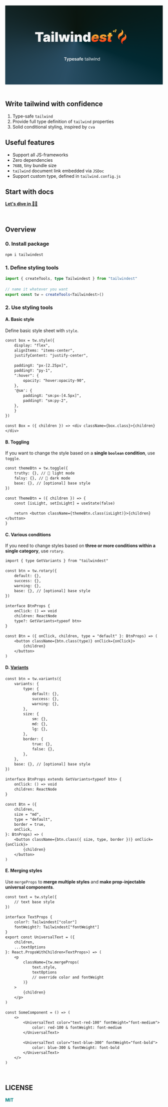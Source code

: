 <br />

<div align="center">
<img src="./images/tailwindest.banner.png" width="750px" alt="tailwindest banner" />
</div>

<br />

## Write tailwind with confidence

1.  Type-safe `tailwind`
2.  Provide full type definition of `tailwind` properties
3.  Solid conditional styling, inspired by `cva`

## Useful features

-   Support all JS-frameworks
-   Zero dependencies
-   `768B`, tiny bundle size
-   `tailwind` document link embedded via `JSDoc`
-   Support custom type, defined in `tailwind.config.js`

## Start with docs

**[Let's dive in 🏄‍♂️](https://tailwindest.vercel.app)**

<br />

## Overview

### 0. Install package

```bash
npm i tailwindest
```

### 1. Define styling tools

```ts
import { createTools, type Tailwindest } from "tailwindest"

// name it whatever you want
export const tw = createTools<Tailwindest>()
```

### 2. Use styling tools

#### A. Basic style

Define basic style sheet with `style`.

```tsx
const box = tw.style({
    display: "flex",
    alignItems: "items-center",
    justifyContent: "justify-center",

    paddingX: "px-[2.25px]",
    paddingY: "py-1",
    ":hover": {
        opacity: "hover:opacity-90",
    },
    '@sm': {
        paddingX: "sm:px-[4.5px]",
        paddingY: "sm:py-2",
    },
    }
})

const Box = ({ children }) => <div className={box.class}>{children}</div>
```

#### B. Toggling

If you want to change the style based on a **single `boolean` condition**, use `toggle`.

```tsx
const themeBtn = tw.toggle({
    truthy: {}, // 🌝 light mode
    falsy: {}, // 🌚 dark mode
    base: {}, // [optional] base style
})

const ThemeBtn = ({ children }) => {
    const [isLight, setIsLight] = useState(false)

    return <button className={themeBtn.class(isLight)}>{children}</button>
}
```

#### C. Various conditions

If you need to change styles based on **three or more conditions within a single category**, use `rotary`.

```tsx
import { type GetVariants } from "tailwindest"

const btn = tw.rotary({
    default: {},
    success: {},
    warning: {},
    base: {}, // [optional] base style
})

interface BtnProps {
    onClick: () => void
    children: ReactNode
    type?: GetVariants<typeof btn>
}

const Btn = ({ onClick, children, type = "default" }: BtnProps) => (
    <button className={btn.class(type)} onClick={onClick}>
        {children}
    </button>
)
```

#### D. [Variants](https://stitches.dev/docs/variants)

```tsx
const btn = tw.variants({
    variants: {
        type: {
            default: {},
            success: {},
            warning: {},
        },
        size: {
            sm: {},
            md: {},
            lg: {},
        },
        border: {
            true: {},
            false: {},
        },
    },
    base: {}, // [optional] base style
})

interface BtnProps extends GetVariants<typeof btn> {
    onClick: () => void
    children: ReactNode
}

const Btn = ({
    children,
    size = "md",
    type = "default",
    border = true,
    onClick,
}: BtnProps) => (
    <button className={btn.class({ size, type, border })} onClick={onClick}>
        {children}
    </button>
)
```

#### E. Merging styles

Use `mergeProps` to **merge multiple styles** and **make prop-injectable universal components**.

```tsx
const text = tw.style({
    // text base style
})

interface TextProps {
    color?: Tailwindest["color"]
    fontWeight?: Tailwindest["fontWeight"]
}
export const UniversalText = ({
    children,
    ...textOptions
}: React.PropsWithChildren<TextProps>) => (
    <p
        className={tw.mergeProps(
            text.style,
            textOptions
            // override color and fontWeight
        )}
    >
        {children}
    </p>
)

const SomeComponent = () => (
    <>
        <UniversalText color="text-red-100" fontWeight="font-medium">
            color: red-100 & fontWeight: font-medium
        </UniversalText>

        <UniversalText color="text-blue-300" fontWeight="font-bold">
            color: blue-300 & fontWeight: font-bold
        </UniversalText>
    </>
)
```

<br />

## LICENSE

<strong><p style="color:teal">MIT</p></strong>
